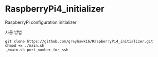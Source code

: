 # RaspberryPi4_initializer

RaspberryPi configuration initializer

사용 방법
```
git clone https://github.com/greyhawk16/RaspberryPi4_initializer.git
chmod +x ./main.sh
./main.sh port_number_for_ssh
```
